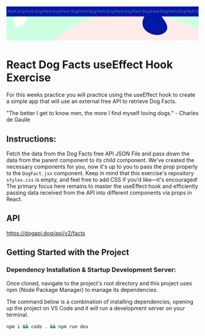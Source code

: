 <h1 align="center">
  <a href="">
    <img src="/src/assets/dog-facts.svg" alt="Boiler Plate">
  </a>
</h1>

# React Dog Facts useEffect Hook Exercise

For this weeks practice you will practice using the useEffect hook to create a simple app that will use an external free API to retrieve Dog Facts.

"The better I get to know men, the more I find myself loving dogs." - Charles de Gaulle


## Instructions:
Fetch the data from the Dog Facts free API JSON File and pass down the data from the parent component to its child component.  We've created the necessary components for you, now it's up to you to pass the prop properly to the `DogFact.jsx` component. Keep in mind that this exercise's repository `styles.css` is empty, and feel free to add CSS if you'd like—it's encouraged! The primary focus here remains to master the useEffect hook and efficiently passing data received from the API into different components via props in React.

## API
https://dogapi.dog/api/v2/facts

## Getting Started with the Project

### Dependency Installation & Startup Development Server:

Once cloned, navigate to the project's root directory and this project uses npm (Node Package Manager) to manage its dependencies.

The command below is a combination of installing dependencies, opening up the project on VS Code and it will run a development server on your terminal.

```bash
npm i && code . && npm run dev
```
